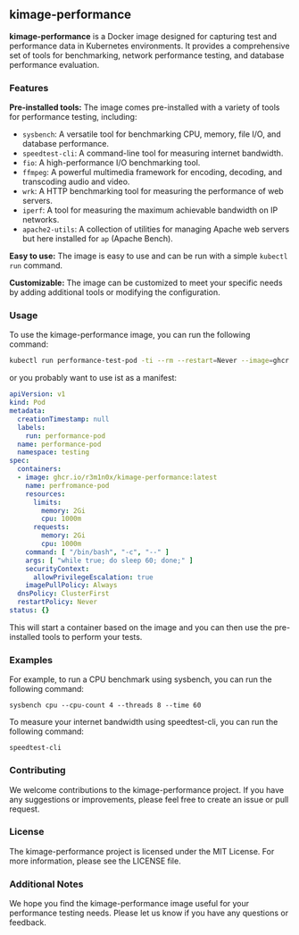 ## kimage-performance

**kimage-performance** is a Docker image designed for capturing test and performance data in Kubernetes environments. It provides a comprehensive set of tools for benchmarking, network performance testing, and database performance evaluation.

### Features

**Pre-installed tools:** The image comes pre-installed with a variety of tools for performance testing, including:

* `sysbench`: A versatile tool for benchmarking CPU, memory, file I/O, and database performance.
* `speedtest-cli`: A command-line tool for measuring internet bandwidth.
* `fio`: A high-performance I/O benchmarking tool.
* `ffmpeg`: A powerful multimedia framework for encoding, decoding, and transcoding audio and video.
* `wrk`: A HTTP benchmarking tool for measuring the performance of web servers.
* `iperf`: A tool for measuring the maximum achievable bandwidth on IP networks.
* `apache2-utils`: A collection of utilities for managing Apache web servers but here installed for `ap` (Apache Bench).

**Easy to use:** The image is easy to use and can be run with a simple `kubectl run` command.

**Customizable:** The image can be customized to meet your specific needs by adding additional tools or modifying the configuration.

### Usage

To use the kimage-performance image, you can run the following command:

```bash
kubectl run performance-test-pod -ti --rm --restart=Never --image=ghcr.io/r3m1n0x/kimage -- $COMMAND
```

or you probably want to use ist as a manifest:

```yaml
apiVersion: v1
kind: Pod
metadata:
  creationTimestamp: null
  labels:
    run: performance-pod
  name: performance-pod
  namespace: testing
spec:
  containers:
  - image: ghcr.io/r3m1n0x/kimage-performance:latest
    name: perfromance-pod
    resources:
      limits:
        memory: 2Gi
        cpu: 1000m
      requests:
        memory: 2Gi
        cpu: 1000m
    command: [ "/bin/bash", "-c", "--" ]
    args: [ "while true; do sleep 60; done;" ]
    securityContext:
      allowPrivilegeEscalation: true
    imagePullPolicy: Always
  dnsPolicy: ClusterFirst
  restartPolicy: Never
status: {}
```

This will start a container based on the image and you can then use the pre-installed tools to perform your tests.

### Examples

For example, to run a CPU benchmark using sysbench, you can run the following command:

```
sysbench cpu --cpu-count 4 --threads 8 --time 60
```

To measure your internet bandwidth using speedtest-cli, you can run the following command:

```
speedtest-cli
```

### Contributing

We welcome contributions to the kimage-performance project. If you have any suggestions or improvements, please feel free to create an issue or pull request.

### License

The kimage-performance project is licensed under the MIT License. For more information, please see the LICENSE file.

### Additional Notes

We hope you find the kimage-performance image useful for your performance testing needs. Please let us know if you have any questions or feedback.